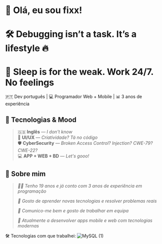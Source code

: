 # 👋 Olá, eu sou fixx!

# 🛠️ Debugging isn’t a task. It’s a lifestyle 🔥  
# 🧊 Sleep is for the weak. Work 24/7. No feelings

🇵🇹 Dev português | 💻 Programador Web + Mobile | 📊 3 anos de experiência

## 🔎 Tecnologias & Mood

> 🇬🇧 **Inglês** — _I don't know_  
> 🎨 **UI/UX** — _Criatividade? Tá no código_  
> 🛡️ **CyberSecurity** — _Broken Access Control? Injection? CWE-79? CWE-22?_  
> 💻 **APP + WEB + BD** — _Let's gooo!_


## 🚀 Sobre mim

> _👨‍💻 Tenho 19 anos e já conto com 3 anos de experiência em programação_
> 
> _🧠 Gosto de aprender novas tecnologias e resolver problemas reais_
> 
> _🤝 Comunico-me bem e gosto de trabalhar em equipa_
> 
> _🔭 Atualmente a desenvolver apps mobile e web com tecnologias modernas_

🛠️ Tecnologias com que trabalhei:
![MySQL (1)](https://github.com/user-attachments/assets/2fb7f480-c642-441a-bfe9-b34902591096)


